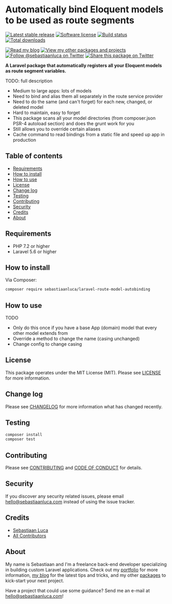 # Automatically bind Eloquent models to be used as route segments

<a href="https://packagist.org/packages/sebastiaanluca/laravel-route-model-autobinding"><img src="https://poser.pugx.org/sebastiaanluca/laravel-route-model-autobinding/version" alt="Latest stable release"></img></a>
<a href="LICENSE.md"><img src="https://img.shields.io/badge/license-MIT-brightgreen.svg" alt="Software license"></img></a>
<a href="https://travis-ci.org/sebastiaanluca/laravel-route-model-autobinding"><img src="https://img.shields.io/travis/sebastiaanluca/laravel-route-model-autobinding/master.svg" alt="Build status"></img></a>
<a href="https://packagist.org/packages/sebastiaanluca/laravel-route-model-autobinding"><img src="https://img.shields.io/packagist/dt/sebastiaanluca/laravel-route-model-autobinding.svg" alt="Total downloads"></img></a>

<a href="https://blog.sebastiaanluca.com"><img src="https://img.shields.io/badge/link-blog-lightgrey.svg" alt="Read my blog"></img></a>
<a href="https://packagist.org/packages/sebastiaanluca"><img src="https://img.shields.io/badge/link-other_packages-lightgrey.svg" alt="View my other packages and projects"></img></a>
<a href="https://twitter.com/sebastiaanluca"><img src="https://img.shields.io/twitter/follow/sebastiaanluca.svg?style=social" alt="Follow @sebastiaanluca on Twitter"></img></a>
<a href="https://twitter.com/intent/tweet?text=Automatically%20bind%20Eloquent%20models%20to%20be%20used%20as%20route%20segments.%20Via%20@sebastiaanluca%20https://github.com/sebastiaanluca/laravel-route-model-autobinding"><img src="https://img.shields.io/twitter/url/http/shields.io.svg?style=social" alt="Share this package on Twitter"></img></a>

**A Laravel package that automatically registers all your Eloquent models as route segment variables.**

TODO: full description

- Medium to large apps: lots of models
- Need to bind and alias them all separately in the route service provider
- Need to do the same (and can't forget) for each new, changed, or deleted model
- Hard to maintain, easy to forget
- This package scans all your model directories (from composer.json PSR-4 autoload section) and does the grunt work for you
- Still allows you to override certain aliases
- Cache command to read bindings from a static file and speed up app in production

## Table of contents

- [Requirements](#requirements)
- [How to install](#how-to-install)
- [How to use](#how-to-use)
- [License](#license)
- [Change log](#change-log)
- [Testing](#testing)
- [Contributing](#contributing)
- [Security](#security)
- [Credits](#credits)
- [About](#about)

## Requirements

- PHP 7.2 or higher
- Laravel 5.6 or higher

## How to install

Via Composer:

```bash
composer require sebastiaanluca/laravel-route-model-autobinding
```

## How to use

TODO

- Only do this once if you have a base App (domain) model that every other model extends from
- Override a method to change the name (casing unchanged)
- Change config to change casing

## License

This package operates under the MIT License (MIT). Please see [LICENSE](LICENSE.md) for more information.

## Change log

Please see [CHANGELOG](CHANGELOG.md) for more information what has changed recently.

## Testing

```bash
composer install
composer test
```

## Contributing

Please see [CONTRIBUTING](CONTRIBUTING.md) and [CODE OF CONDUCT](CODE_OF_CONDUCT.md) for details.

## Security

If you discover any security related issues, please email [hello@sebastiaanluca.com][link-author-email] instead of using the issue tracker.

## Credits

- [Sebastiaan Luca][link-github-profile]
- [All Contributors][link-contributors]

## About

My name is Sebastiaan and I'm a freelance back-end developer specializing in building custom Laravel applications. Check out my [portfolio][link-portfolio] for more information, [my blog][link-blog] for the latest tips and tricks, and my other [packages][link-packages] to kick-start your next project.

Have a project that could use some guidance? Send me an e-mail at [hello@sebastiaanluca.com][link-author-email]!

[link-packagist]: https://packagist.org/packages/sebastiaanluca/laravel-route-model-autobinding
[link-travis]: https://travis-ci.org/sebastiaanluca/laravel-route-model-autobinding
[link-contributors]: ../../contributors

[link-portfolio]: https://www.sebastiaanluca.com
[link-blog]: https://blog.sebastiaanluca.com
[link-packages]: https://packagist.org/packages/sebastiaanluca
[link-github-profile]: https://github.com/sebastiaanluca
[link-author-email]: mailto:hello@sebastiaanluca.com
